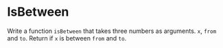 # IsBetween

Write a function `isBetween` that takes three numbers as arguments. `x`, `from` and `to`. Return if `x` is between `from` and `to`.
